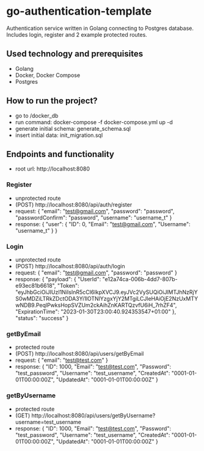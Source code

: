 # go-authentication-template
Authentication service written in Golang connecting to Postgres database. Includes login, register and 2 example protected routes.

## Used technology and prerequisites
- Golang
- Docker, Docker Compose
- Postgres

## How to run the project?
- go to /docker_db
- run command: docker-compose -f docker-compose.yml up -d
- generate initial schema: generate_schema.sql
- insert initial data: init_migration.sql

## Endpoints and functionality
- root url: http://localhost:8080

### Register
- unprotected route
- (POST) http://localhost:8080/api/auth/register
- request:
  {
  "email": "test@gmail.com",
  "password": "password",
  "passwordConfirm": "password",
  "username": "username_t"
  }
- response:
{
    "user": {
    "ID": 0,
    "Email": "test@gmail.com",
    "Username": "username_t"
    }
    }

### Login
- unprotected route
- (POST) http://localhost:8080/api/auth/login
- request:
  {
  "email": "test@gmail.com",
  "password": "password"
  }
- response:
  {
  "payload": {
  "UserId": "e12a74ca-006b-4dd7-807b-e93ec81b6618",
  "Token": "eyJhbGciOiJIUzI1NiIsInR5cCI6IkpXVCJ9.eyJVc2VySUQiOiJlMTJhNzRjYS0wMDZiLTRkZDctODA3Yi1lOTNlYzgxYjY2MTgiLCJleHAiOjE2NzUxMTYwNDB9.PeqlPwksHopSVZUm2ckAihZnKARTQzvfU6iH_7rhZF4",
  "ExpirationTime": "2023-01-30T23:00:40.924353547+01:00"
  },
  "status": "success"
  }


### getByEmail
- protected route
- (POST) http://localhost:8080/api/users/getByEmail
- request:
  {
  "email": "test@test.com"
  }
- response: 
 {
  "ID": 1000,
  "Email": "test@test.com",
  "Password": "test_password",
  "Username": "test_username",
  "CreatedAt": "0001-01-01T00:00:00Z",
  "UpdatedAt": "0001-01-01T00:00:00Z"
  }

### getByUsername
- protected route
- (GET) http://localhost:8080/api/users/getByUsername?username=test_username
- response:
  {
  "ID": 1000,
  "Email": "test@test.com",
  "Password": "test_password",
  "Username": "test_username",
  "CreatedAt": "0001-01-01T00:00:00Z",
  "UpdatedAt": "0001-01-01T00:00:00Z"
  }
